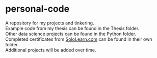 # personal-code
<p>A repository for my projects and tinkering.<br>
Example code from my thesis can be found in the Thesis folder.<br>
Other data science projects can be found in the Python folder.<br>
Completed certificates from <a href="https://www.sololearn.com">SoloLearn.com</a> can be found in their own folder.<br>
Additional projects will be added over time.</p>
